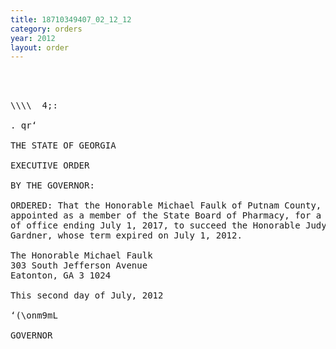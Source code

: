 ```yaml
---
title: 18710349407_02_12_12
category: orders
year: 2012
layout: order
---
```


<pre>  
  

\\\\  4;:

. qr‘

THE STATE OF GEORGIA

EXECUTIVE ORDER

BY THE GOVERNOR:

ORDERED: That the Honorable Michael Faulk of Putnam County, Georgia, is
appointed as a member of the State Board of Pharmacy, for a term
of office ending July 1, 2017, to succeed the Honorable Judy
Gardner, whose term expired on July 1, 2012.

The Honorable Michael Faulk
303 South Jefferson Avenue
Eatonton, GA 3 1024

This second day of July, 2012

‘(\onm9mL

GOVERNOR

</pre>
